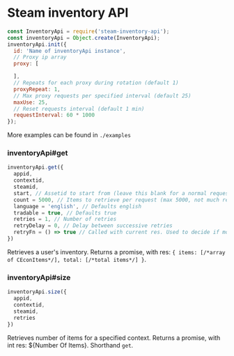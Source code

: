 # Steam inventory API

```js
const InventoryApi = require('steam-inventory-api');
const inventoryApi = Object.create(InventoryApi);
inventoryApi.init({
  id: 'Name of inventoryApi instance',
  // Proxy ip array
  proxy: [

  ],  
  // Repeats for each proxy during rotation (default 1)
  proxyRepeat: 1,
  // Max proxy requests per specified interval (default 25)
  maxUse: 25,
  // Reset requests interval (default 1 min)
  requestInterval: 60 * 1000
});
```
More examples can be found in `./examples`


### inventoryApi#get

```js
inventoryApi.get({
  appid,
  contextid,
  steamid,
  start, // Assetid to start from (leave this blank for a normal request)
  count = 5000, // Items to retrieve per request (max 5000, not much reason to change this)
  language = 'english', // Defaults english
  tradable = true, // Defaults true
  retries = 1, // Number of retries
  retryDelay = 0, // Delay between successive retries
  retryFn = () => true // Called with current res. Used to decide if more items should be requested between requests (inventories larger than 'count' only) 
})
```
Retrieves a user's inventory. Returns a promise, with res: `{ items: [/*array of CEconItems*/], total: [/*total items*/] }`.

### inventoryApi#size

```js
inventoryApi.size({
  appid,
  contextid,
  steamid,
  retries
})
```
Retrieves number of items for a specified context. Returns a promise, with int res: ${Number Of Items}. Shorthand `get`.
